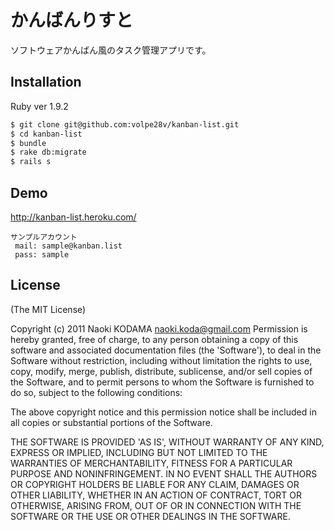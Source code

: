 # かんばんりすと

ソフトウェアかんばん風のタスク管理アプリです。

## Installation

Ruby ver 1.9.2

```bash
$ git clone git@github.com:volpe28v/kanban-list.git
$ cd kanban-list
$ bundle
$ rake db:migrate
$ rails s
```

## Demo
http://kanban-list.heroku.com/

```
サンプルアカウント
 mail: sample@kanban.list
 pass: sample
```

## License
(The MIT License)

Copyright (c) 2011 Naoki KODAMA <naoki.koda@gmail.com> 
Permission is hereby granted, free of charge, to any person obtaining a copy of this software and associated documentation files (the 'Software'), to deal in the Software without restriction, including without limitation the rights to use, copy, modify, merge, publish, distribute, sublicense, and/or sell copies of the Software, and to permit persons to whom the Software is furnished to do so, subject to the following conditions:

The above copyright notice and this permission notice shall be included in all copies or substantial portions of the Software. 

THE SOFTWARE IS PROVIDED 'AS IS', WITHOUT WARRANTY OF ANY KIND, EXPRESS OR IMPLIED, INCLUDING BUT NOT LIMITED TO THE WARRANTIES OF MERCHANTABILITY, FITNESS FOR A PARTICULAR PURPOSE AND NONINFRINGEMENT. IN NO EVENT SHALL THE AUTHORS OR COPYRIGHT HOLDERS BE LIABLE FOR ANY CLAIM, DAMAGES OR OTHER LIABILITY, WHETHER IN AN ACTION OF CONTRACT, TORT OR OTHERWISE, ARISING FROM, OUT OF OR IN CONNECTION WITH THE SOFTWARE OR THE USE OR OTHER DEALINGS IN THE SOFTWARE.

